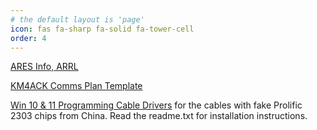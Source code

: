 ```yaml
---
# the default layout is 'page'
icon: fas fa-sharp fa-solid fa-tower-cell
order: 4
---
```


[ARES Info, ARRL](http://www.arrl.org/ares)

[KM4ACK Comms Plan Template](https://github.com/dbqrs/dbqrs.github.io/raw/main/files/ar/comms-plan-template.zip)

[Win 10 & 11 Programming Cable Drivers](https://github.com/dbqrs/dbqrs.github.io/raw/main/files/ar/PL2303.zip) for the cables with fake Prolific 2303 chips from China. Read the readme.txt for installation instructions. 

